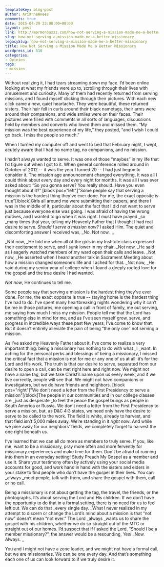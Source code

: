 ```yaml
---
templateKey: blog-post
author: AriannaWRees
comments: true
date: 2015-04-29 23:00:00+00:00
layout: post
link: http://mormonbuzzz.com/how-not-serving-a-mission-made-me-a-better-missionary/
slug: how-not-serving-a-mission-made-me-a-better-missionary
legacySlug: how-not-serving-a-mission-made-me-a-better-missionary
title: How Not Serving a Mission Made Me a Better Missionary
wordpress_id: 510
categories:
- Opinion
tags:
- mission
---
```


Without realizing it, I had tears streaming down my face. I’d been online looking at what my friends were up to, scrolling through their lives with amusement and curiosity. Many of them had recently returned from serving missions, and I found myself clicking through their pictures. With each new click came a new, quiet heartache. They were beautiful, these returned sisters. Their hair fell in curls around their black nametags, their arms were around their companions, and wide smiles were on their faces. Their pictures were filled with comments in all sorts of languages, discussions held by members and converts who loved them and missed them. “My mission was the best experience of my life,” they posted, “and I wish I could go back. I miss the people so much.”

When I turned my computer off and went to bed that February night, I wept, acutely aware that I had no name tag, no companions, and no mission.

I hadn’t always wanted to serve. It was one of those “maybes” in my life that I’d figure out when I got to it. When general conference rolled around in October of 2012 -- it was the year I turned 20 -- I had just begun to consider it. The mission age announcement changed everything. It was all I could think about every day and every night for months. It was all I was ever asked about: “So you gonna serve? You really should. Have you even thought about it?” [block pos="left"]"Some people say that serving a mission is the hardest thing they’ve ever done. For me, the exact opposite is true"[/block]Girls all around me were submitting their papers, and there I was in the middle of it, particular about the fact that I did not want to serve just because everyone else was going. I was afraid of having the wrong motives, and I wanted to go when it was right. I must have prayed _so _many times that year, telling my Heavenly Father that I thought I had real desire to serve. _Should I serve a mission now?_ I asked Him. The quiet and discomforting answer I received was, _No. Not now.  _

_Not now, _He told me when all of the girls in my Institute class expressed their excitement to serve, and I sunk lower in my chair. _Not now, _He said as I eagerly watched members of my ward open their calls and leave. _Not now, _He asserted when I heard another talk in Sacrament Meeting about how a mission changed someone’s life and I ached for that. _Not now, _He said during my senior year of college when I found a deeply rooted love for the gospel and the true desire I had wanted.

_Not now_, He continues to tell me.

Some people say that serving a mission is the hardest thing they’ve ever done. For me, the exact opposite is true -- staying home is the hardest thing I’ve had to do. I’ve spent many heartbreaking nights wondering why it can’t be me in those pictures, me opening a call in front of family, me out serving, me saying how much I miss my mission. People tell me that the Lord has something else in mind for me, and as I’ve seen myself grow, serve, and progress in incredible ways these past few years, I’ve come to know that. But it doesn’t entirely alleviate the pain of being “the only one” not serving a mission.

As I’ve asked my Heavenly Father about it, I’ve come to realize a very important thing: being a missionary has nothing to do with what _I _want. In aching for the personal perks and blessings of being a missionary, I missed the critical fact that a mission is not for me or any one of us at all: it’s for the Lord and His work. The truth is that our desire to serve, separated from our desire to open a call, can be met right here and right now. We might not have a name tag, but we take Christ’s name upon us every week, and if we live correctly, people will see that. We might not have companions or investigators, but we do have friends and neighbors. [block pos="right"]"We don’t need a letter from the First Presidency to serve a mission"[/block]The people in our communities and in our college classes are _just as desperate _to feel the peace the gospel brings as people in South America or Russia. We don’t need a letter from the First Presidency to serve a mission, but, as D&C 4:3 states, we need only have the desire to serve to be called to the work. The field is white, already to harvest, and that field isn’t 5,000 miles away. We’re standing in it _right now_. And while we pine away for our neighbors’ fields, we completely forget to harvest the one right beneath us.

I’ve learned that we can all do more as members to truly serve. If you, like me, want to be a missionary, pray more often and more fervently for missionary experiences and make time for them. Don’t be afraid of running into them in an everyday setting! Study Preach My Gospel as a member and use it. Share your testimony often by actively using your social media accounts for good, and work hand in hand with the sisters and elders in your stake to find people who don’t have the gospel in their lives. You can _always _meet people, talk with them, and share the gospel with them, call or no call.

Being a missionary is not about getting the tag, the travel, the friends, or the photographs. It’s about serving the Lord and His children. If we don’t have the opportunity to do that in a formal setting, there is no need for us to feel left out. We can do that _every single day. _What I never realized in my attempt to discern or change the Lord’s mind about a mission is that “not now” doesn’t mean “not ever.” The Lord _always _wants us to share the gospel with his children, whether we do so straight out of the MTC or straight out of our homes. I’d suspect that if I asked the Lord, “Should I be a member missionary?”, the answer would be a resounding, _Yes!_ _Now. Always. _

You and I might not have a zone leader, and we might not have a formal call, but we are missionaries. We can be one every day. And that’s something each one of us can look forward to if we truly desire it.
